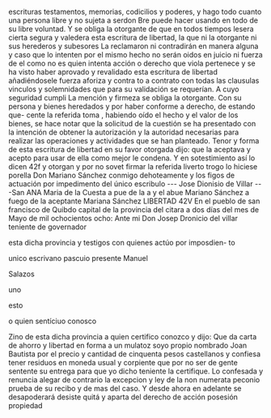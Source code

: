 escrituras testamentos, memorias, codicilios y poderes,
y hago todo cuanto una persona libre y no sujeta a serdon
Bre puede hacer usando en todo de su libre voluntad. Y se obliga la otorgante de que en todos tiempos lesera cierta segura y valedera esta escritura de libertad, la que ni la otorgante ni sus herederos y subesores
La reclamaron ni contradirán en manera alguna y caso que lo intenten por el mismo hecho no serán oidos en juicio ni fuerza de el como no es quien intenta acción o derecho que viola
pertenece y se ha visto haber aprovado y revalidado esta
escritura de libertad añadiéndosele fuerza aforiza y contra
to a contrato con todas las clausulas vinculos y solemnidades
que para su validación se requerían. A cuyo seguridad cumpli
La mención y firmeza se obliga la otorgante. Con su persona y bienes heredados y por haber conforme a derecho, de estando que- cente la referida toma , habiendo oído el hecho y el valor de los bienes, se hace notar que la solicitud de la cuestión se ha presentado con la intención de obtener la autorización y la autoridad necesarias para realizar las operaciones y actividades que se han planteado.
Tenor y forma de esta escritura de libertad en su favor otorgada dijo: que la aceptava y acepto para usar de ella como mejor le condena. Y en sotestimiento así lo dicen 42f y otorgan y por no sovet firmar la referida liverto trogo lo hiciese
porella Don Mariano Sánchez conmigo dehoteamente y los
figos de actuación por impedimento del único escribulo
--- Jose Dionisio de Villar ---San ANA Maria de la Cuesta
a pue de la a y el abue Mariano Sánchez
a fuego de la aceptante Mariana Sánchez LIBERTAD
42V En el pueblo de san francisco de Quibdo capital de la provincia del
citara a dos días del mes de Mayo de mil ochocientos ocho: Ante
mi
Don
Josep
Dronicio
del
villar
teniente
de
governador

esta
dicha
provincia
y
testigos
con
quienes
actúo
por
imposdien-
to

unico
escrivano
pascuio
presente
Manuel

Salazos

uno

esto

o
quien
sentíciuo
conosco

Zino de esta dicha provincia a quien certifico conozco y dijo: Que da carta de ahorro y libertad en forma a un mulatoz soyo propio nombrado Joan Bautista por el precio y cantidad de cinquenta pesos castellanos y confiesa tener
residuos en moneda usual y corpiente que por no ser de gente
sentente su entrega para que yo dicho teniente la certifique. Lo
confesada y renuncia alegar de contrario la excepcion y ley
de la non numerata peconio prueba de su recibo y de mas del
caso. Y desde ahora en adelante se desapoderará desiste quitá y aparta del derecho de acción posesión propiedad